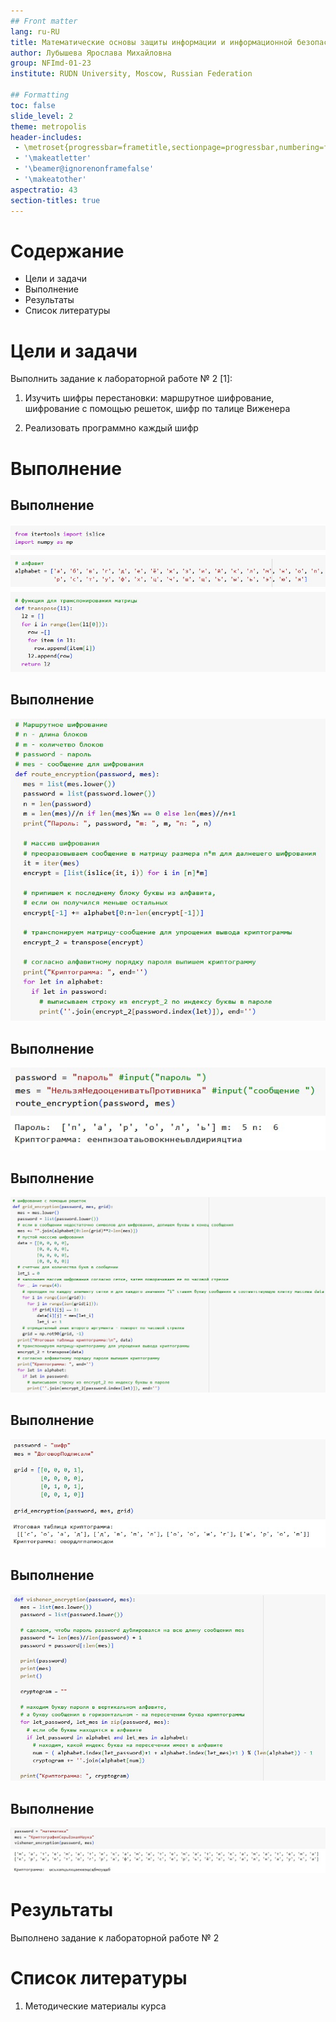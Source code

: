 ```yaml
---
## Front matter
lang: ru-RU
title: Математические основы защиты информации и информационной безопасности. Лабораторная работа № 2 на тему "Шифры перестановки"
author: Лубышева Ярослава Михайловна
group: NFImd-01-23
institute: RUDN University, Moscow, Russian Federation

## Formatting
toc: false
slide_level: 2
theme: metropolis
header-includes: 
 - \metroset{progressbar=frametitle,sectionpage=progressbar,numbering=fraction}
 - '\makeatletter'
 - '\beamer@ignorenonframefalse'
 - '\makeatother'
aspectratio: 43
section-titles: true
---
```


# Содержание
* Цели и задачи
* Выполнение
* Результаты
* Список литературы

# Цели и задачи
Выполнить задание к лабораторной работе № 2 [1]:

1) Изучить шифры перестановки: маршрутное шифрование, шифрование с помощью решеток, шифр по талице Виженера

2) Реализовать программно каждый шифр

# Выполнение
## Выполнение
![Первая часть программной реализации шифров](images/1.jpg)

## Выполнение
![Программная реализация маршрутного шифрования](images/2.jpg)

## Выполнение
![Результат работы программы для маршрутного шифрования](images/5.jpg)

## Выполнение
![Программная реализация шифрования с помощью решеток](images/3.jpg)

## Выполнение
![Результат работы программы для шифрования с помощью решеток](images/6.jpg)

## Выполнение
![Программная реализация шифра по талице Виженера](images/4.jpg)

## Выполнение
![Результат работы программы для шифра по талице Виженера](images/7.jpg)

# Результаты
Выполнено задание к лабораторной работе № 2

# Список литературы
1. Методические материалы курса